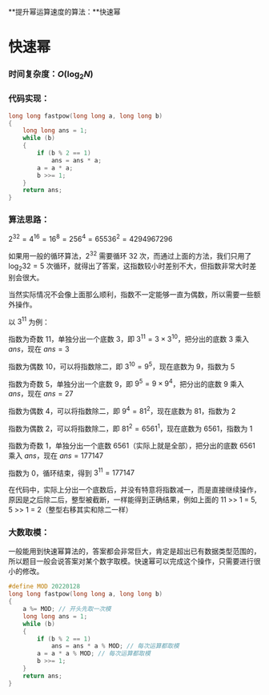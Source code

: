 **提升幂运算速度的算法：**快速幂

<!--more-->

# 快速幂

### 时间复杂度：$O(\log_2N)$

### 代码实现：

```cpp
long long fastpow(long long a, long long b)
{
	long long ans = 1;
	while (b)
	{
		if (b % 2 == 1)
			ans = ans * a;
		a = a * a;
		b >>= 1;
	}
	return ans;
}
```

### 算法思路：

$2^{32}=4^{16}=16^{8}=256^{4}=65536^{2}=4294967296$

如果用一般的循环算法，$2^{32}$ 需要循环 32 次，而通过上面的方法，我们只用了 $\log_{2}32=5$ 次循环，就得出了答案，这指数较小时差别不大，但指数非常大时差别会很大。

当然实际情况不会像上面那么顺利，指数不一定能够一直为偶数，所以需要一些额外操作。

以 $3^{11}$ 为例：

指数为奇数 $11$，单独分出一个底数 $3$，即 $3^{11}=3\times 3^{10}$，把分出的底数 $3$ 乘入 $ans$，现在 $ans = 3$

指数为偶数 $10$，可以将指数除二，即 $3^{10}=9^{5}$，现在底数为 $9$，指数为 $5$

指数为奇数 $5$，单独分出一个底数 $9$，即 $9^{5}=9\times9^{4}$，把分出的底数 $9$ 乘入 $ans$，现在 $ans = 27$

指数为偶数 $4$，可以将指数除二，即 $9^{4}=81^{2}$，现在底数为 $81$，指数为 $2$

指数为偶数 $2$，可以将指数除二，即 $81^{2}=6561^{1}$，现在底数为 $6561$，指数为 $1$

指数为奇数 $1$，单独分出一个底数 $6561$（实际上就是全部），把分出的底数 $6561$ 乘入 $ans$，现在 $ans = 177147$

指数为 $0$，循环结束，得到 $3^{11}=177147$

在代码中，实际上分出一个底数后，并没有特意将指数减一，而是直接继续操作，原因是之后除二后，整型被截断，一样能得到正确结果，例如上面的 11 >> 1 = 5, 5 >> 1 = 2（整型右移其实和除二一样）

### 大数取模：

一般能用到快速幂算法的，答案都会非常巨大，肯定是超出已有数据类型范围的，所以题目一般会说答案对某个数字取模。快速幂可以完成这个操作，只需要进行很小的修改。

```cpp
#define MOD 20220128
long long fastpow(long long a, long long b)
{
    a %= MOD; // 开头先取一次模
	long long ans = 1;
	while (b)
	{
		if (b % 2 == 1)
			ans = ans * a % MOD; // 每次运算都取模
		a = a * a % MOD; // 每次运算都取模
		b >>= 1;
	}
	return ans;
}
```

